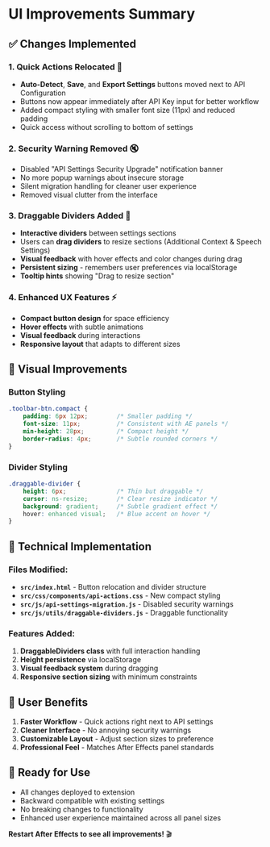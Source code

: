 # UI Improvements Summary

## ✅ Changes Implemented

### 1. **Quick Actions Relocated** 🎯
- **Auto-Detect**, **Save**, and **Export Settings** buttons moved next to API Configuration
- Buttons now appear immediately after API Key input for better workflow
- Added compact styling with smaller font size (11px) and reduced padding
- Quick access without scrolling to bottom of settings

### 2. **Security Warning Removed** 🔇
- Disabled "API Settings Security Upgrade" notification banner
- No more popup warnings about insecure storage
- Silent migration handling for cleaner user experience
- Removed visual clutter from the interface

### 3. **Draggable Dividers Added** 📏
- **Interactive dividers** between settings sections
- Users can **drag dividers** to resize sections (Additional Context & Speech Settings)
- **Visual feedback** with hover effects and color changes during drag
- **Persistent sizing** - remembers user preferences via localStorage
- **Tooltip hints** showing "Drag to resize section"

### 4. **Enhanced UX Features** ⚡
- **Compact button design** for space efficiency
- **Hover effects** with subtle animations
- **Visual feedback** during interactions
- **Responsive layout** that adapts to different sizes

## 🎨 Visual Improvements

### Button Styling
```css
.toolbar-btn.compact {
    padding: 6px 12px;        /* Smaller padding */
    font-size: 11px;          /* Consistent with AE panels */
    min-height: 28px;         /* Compact height */
    border-radius: 4px;       /* Subtle rounded corners */
}
```

### Divider Styling
```css
.draggable-divider {
    height: 6px;              /* Thin but draggable */
    cursor: ns-resize;        /* Clear resize indicator */
    background: gradient;     /* Subtle gradient effect */
    hover: enhanced visual;   /* Blue accent on hover */
}
```

## 🔧 Technical Implementation

### Files Modified:
- **`src/index.html`** - Button relocation and divider structure
- **`src/css/components/api-actions.css`** - New compact styling
- **`src/js/api-settings-migration.js`** - Disabled security warnings
- **`src/js/utils/draggable-dividers.js`** - Draggable functionality

### Features Added:
1. **DraggableDividers class** with full interaction handling
2. **Height persistence** via localStorage
3. **Visual feedback system** during dragging
4. **Responsive section sizing** with minimum constraints

## 🎯 User Benefits

1. **Faster Workflow** - Quick actions right next to API settings
2. **Cleaner Interface** - No annoying security warnings
3. **Customizable Layout** - Adjust section sizes to preference
4. **Professional Feel** - Matches After Effects panel standards

## 🚀 Ready for Use

- All changes deployed to extension
- Backward compatible with existing settings
- No breaking changes to functionality
- Enhanced user experience maintained across all panel sizes

**Restart After Effects to see all improvements!** 🎬
